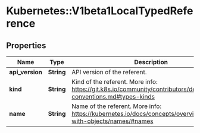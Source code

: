 # Kubernetes::V1beta1LocalTypedReference

## Properties
Name | Type | Description | Notes
------------ | ------------- | ------------- | -------------
**api_version** | **String** | API version of the referent. | [optional] 
**kind** | **String** | Kind of the referent. More info: https://git.k8s.io/community/contributors/devel/api-conventions.md#types-kinds | [optional] 
**name** | **String** | Name of the referent. More info: https://kubernetes.io/docs/concepts/overview/working-with-objects/names/#names | [optional] 


